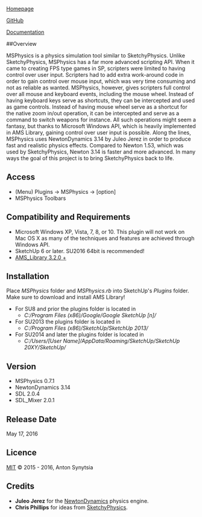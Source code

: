 [Homepage](http://sketchucation.com/forums/viewtopic.php?f=323&t=56852)

[GitHub](https://github.com/AntonSynytsia/MSPhysics)

[Documentation](http://www.rubydoc.info/github/AntonSynytsia/MSPhysics/index)


##Overview

MSPhysics is a physics simulation tool similar to SketchyPhysics. Unlike
SketchyPhysics, MSPhysics has a far more advanced scripting API. When it came
to creating FPS type games in SP, scripters were limited to having control over
user input. Scripters had to add extra work-around code in order to gain control
over mouse input, which was very time consuming and not as reliable as wanted.
MSPhysics, however, gives scripters full control over all mouse and keyboard
events, including the mouse wheel. Instead of having keyboard keys serve as
shortcuts, they can be intercepted and used as game controls. Instead of
having mouse wheel serve as a shortcut for the native zoom in/out operation, it
can be intercepted and serve as a command to switch weapons for instance. All
such operations might seem a fantasy, but thanks to Microsoft Windows API, which
is heavily implemented in AMS Library, gaining control over user input is
possible. Along the lines, MSPhysics uses NewtonDynamics 3.14 by Juleo Jerez in
order to produce fast and realistic physics effects. Compared to Newton 1.53,
which was used by SketchyPhysics, Newton 3.14 is faster and more advanced. In
many ways the goal of this project is to bring SketchyPhysics back to life.


## Access

* (Menu) Plugins → MSPhysics → [option]
* MSPhysics Toolbars


## Compatibility and Requirements

* Microsoft Windows XP, Vista, 7, 8, or 10.
  This plugin will not work on Mac OS X as many of the techniques and features
  are achieved through Windows API.
* SketchUp 6 or later. SU2016 64bit is recommended!
* [AMS_Library 3.2.0 +](http://sketchucation.com/forums/viewtopic.php?f=323&t=55067#p499835)


## Installation

Place <i>MSPhysics</i> folder and <i>MSPhysics.rb</i> into SketchUp's _Plugins_
folder. Make sure to download and install AMS Library!

* For SU8 and prior the plugins folder is located in
    - <i>C:/Program Files (x86)/Google/Google SketchUp [n]/</i>
* For SU2013 the plugins folder is located in
    - <i>C:/Program Files (x86)/SketchUp/SketchUp 2013/</i>
* For SU2014 and later the plugins folder is located in
    - <i>C:/Users/[User Name]/AppData/Roaming/SketchUp/SketchUp 20XY/SketchUp/</i>


## Version

* MSPhysics 0.7.1
* NewtonDynamics 3.14
* SDL 2.0.4
* SDL_Mixer 2.0.1


## Release Date

May 17, 2016


## Licence

[MIT](http://opensource.org/licenses/MIT) © 2015 - 2016, Anton Synytsia


## Credits

* **Juleo Jerez** for the [NewtonDynamics](http://newtondynamics.com/forum/index.php) physics engine.
* **Chris Phillips** for ideas from [SketchyPhysics](https://code.google.com/p/sketchyphysics/).

